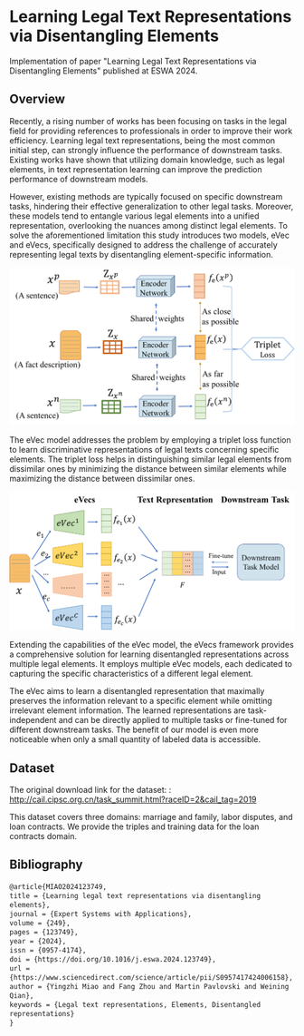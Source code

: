 # Learning Legal Text Representations via Disentangling Elements
Implementation of paper "Learning Legal Text Representations via Disentangling Elements" published at ESWA 2024.


## Overview
Recently, a rising number of works has been focusing on tasks in the legal field for providing references to
professionals in order to improve their work efficiency. Learning legal text representations, being the most
common initial step, can strongly influence the performance of downstream tasks. Existing works have shown
that utilizing domain knowledge, such as legal elements, in text representation learning can improve the
prediction performance of downstream models.

 However, existing methods are typically focused on specific
downstream tasks, hindering their effective generalization to other legal tasks. Moreover, these models tend
to entangle various legal elements into a unified representation, overlooking the nuances among distinct legal
elements. To solve the aforementioned limitation this study introduces two models, eVec and eVecs, specifically designed to address the challenge of accurately representing legal texts by disentangling element-specific information. 

<div align=center>
<img src="eVec.png" alt="Example Image" width="600">
</div>

The eVec model addresses the problem by employing a triplet loss function to learn discriminative representations of legal texts concerning specific elements. The triplet loss helps in distinguishing similar legal elements from dissimilar ones by minimizing the distance between similar elements while maximizing the distance between dissimilar ones.  

<div align=center>
<img src="eVecs.png" alt="Example Image" width="600">
</div>

Extending the capabilities of the eVec model, the eVecs framework provides a comprehensive solution for learning disentangled representations across multiple legal elements. It employs multiple eVec models, each dedicated to capturing the specific characteristics of a different legal element.

The eVec aims to learn a disentangled
representation that maximally preserves the information relevant to a specific element while omitting irrelevant element
information. The learned representations are task-independent and can be
directly applied to multiple tasks or fine-tuned for different downstream tasks.
The benefit of our model is even more
noticeable when only a small quantity of labeled data is accessible.






## Dataset

The original download link for the dataset: : http://cail.cipsc.org.cn/task_summit.html?raceID=2&cail_tag=2019

This dataset covers three domains: marriage and family, labor disputes, and loan contracts. We provide the triples and training data for the loan contracts domain.


## Bibliography
```
@article{MIAO2024123749,
title = {Learning legal text representations via disentangling elements},
journal = {Expert Systems with Applications},
volume = {249},
pages = {123749},
year = {2024},
issn = {0957-4174},
doi = {https://doi.org/10.1016/j.eswa.2024.123749},
url = {https://www.sciencedirect.com/science/article/pii/S0957417424006158},
author = {Yingzhi Miao and Fang Zhou and Martin Pavlovski and Weining Qian},
keywords = {Legal text representations, Elements, Disentangled representations}
}
```

